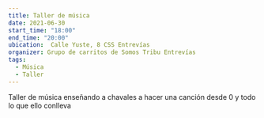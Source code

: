 ```yaml
---
title: Taller de música
date: 2021-06-30
start_time: "18:00"
end_time: "20:00"
ubication:  Calle Yuste, 8 CSS Entrevías
organizer: Grupo de carritos de Somos Tribu Entrevías
tags:
  - Música
  - Taller
---
```

Taller de música enseñando a chavales a hacer una canción desde 0 y todo lo que ello conlleva
